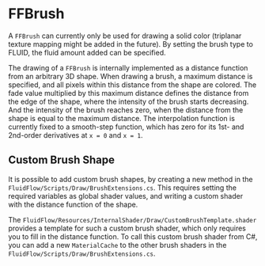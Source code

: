# FFBrush

A `FFBrush` can currently only be used for drawing a solid color (triplanar texture mapping might be added in the future).
By setting the brush type to FLUID, the fluid amount added can be specified.

The drawing of a `FFBrush` is internally implemented as a distance function from an arbitrary 3D shape.
When drawing a brush, a maximum distance is specified, and all pixels within this distance from the shape are colored.
The fade value multiplied by this maximum distance defines the distance from the edge of the shape, where the intensity of the brush starts decreasing.
And the intensity of the brush reaches zero, when the distance from the shape is equal to the maximum distance.
The interpolation function is currently fixed to a smooth-step function, which has zero for its 1st- and 2nd-order derivatives at `x = 0` and `x = 1`.

## Custom Brush Shape

It is possible to add custom brush shapes, by creating a new method in the `FluidFlow/Scripts/Draw/BrushExtensions.cs`.
This requires setting the required variables as global shader values, and writing a custom shader with the distance function of the shape.

The `FluidFlow/Resources/InternalShader/Draw/CustomBrushTemplate.shader` provides a template for such a custom brush shader, which only requires you to fill in the distance function.
To call this custom brush shader from C#, you can add a new `MaterialCache` to the other brush shaders in the `FluidFlow/Scripts/Draw/BrushExtensions.cs`.